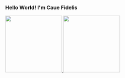 ### Hello World! I'm Caue Fidelis 
<div>
  <a href="https://github.com/CaueFidelis">
    <img class="mr-4" height="180em" src="https://github-readme-stats.vercel.app/api?username=CaueFidelis&title_color=06111C&icon_color=06111C&text_color=06111C&bg_color=FFF6C4&show_icons=true">
  </a>
  <a href="https://github.com/CaueFidelis">
    <img height="180em" src="https://github-readme-stats.vercel.app/api/top-langs/?username=CaueFidelis&layout=compact&langs_count=7&title_color=06111C&icon_color=06111C&text_color=06111C&bg_color=FFF6C4"/>
  </a>
  
  
</div>

##
